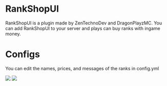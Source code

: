 # RankShopUI
RankShopUI is a plugin made by ZenTechnoDev and DragonPlayzMC. You can add RankShopUI to your server and plays can buy ranks with ingame money.

# Configs
You can edit the names, prices, and messages of the ranks in config.yml


[![](https://poggit.pmmp.io/shield.state/RankShopUI)](https://poggit.pmmp.io/p/RankShopUI)
<a href="https://poggit.pmmp.io/p/RankShopUI"><img src="https://poggit.pmmp.io/shield.state/RankShopUI"></a>
